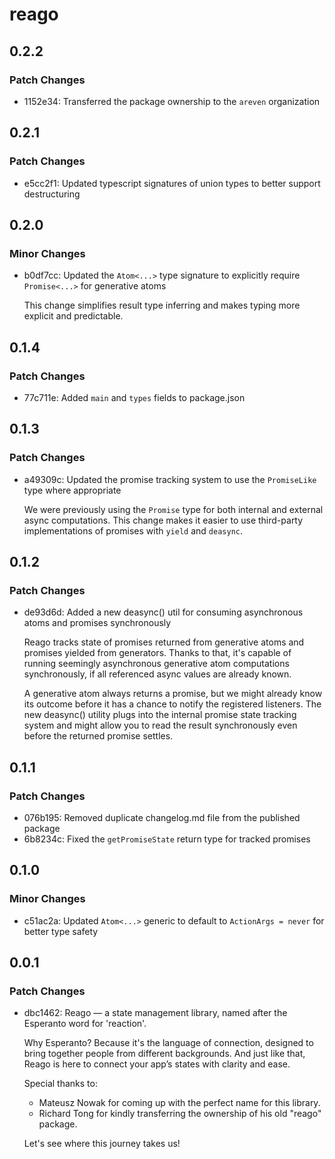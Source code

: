 # reago

## 0.2.2

### Patch Changes

- 1152e34: Transferred the package ownership to the `areven` organization

## 0.2.1

### Patch Changes

- e5cc2f1: Updated typescript signatures of union types to better support destructuring

## 0.2.0

### Minor Changes

- b0df7cc: Updated the `Atom<...>` type signature to explicitly require `Promise<...>` for generative atoms

  This change simplifies result type inferring and makes typing more explicit and predictable.

## 0.1.4

### Patch Changes

- 77c711e: Added `main` and `types` fields to package.json

## 0.1.3

### Patch Changes

- a49309c: Updated the promise tracking system to use the `PromiseLike` type where appropriate

  We were previously using the `Promise` type for both internal and external async computations.
  This change makes it easier to use third-party implementations of promises with `yield` and `deasync`.

## 0.1.2

### Patch Changes

- de93d6d: Added a new deasync() util for consuming asynchronous atoms and promises synchronously

  Reago tracks state of promises returned from generative atoms and promises yielded from
  generators. Thanks to that, it's capable of running seemingly asynchronous generative atom
  computations synchronously, if all referenced async values are already known.

  A generative atom always returns a promise, but we might already know its outcome before it
  has a chance to notify the registered listeners. The new deasync() utility plugs into the
  internal promise state tracking system and might allow you to read the result synchronously even
  before the returned promise settles.

## 0.1.1

### Patch Changes

- 076b195: Removed duplicate changelog.md file from the published package
- 6b8234c: Fixed the `getPromiseState` return type for tracked promises

## 0.1.0

### Minor Changes

- c51ac2a: Updated `Atom<...>` generic to default to `ActionArgs = never` for better type safety

## 0.0.1

### Patch Changes

- dbc1462: Reago — a state management library, named after the Esperanto word for 'reaction'.

  Why Esperanto? Because it's the language of connection, designed to bring together people
  from different backgrounds. And just like that, Reago is here to connect your app’s states
  with clarity and ease.

  Special thanks to:

  - Mateusz Nowak for coming up with the perfect name for this library.
  - Richard Tong for kindly transferring the ownership of his old "reago" package.

  Let's see where this journey takes us!
